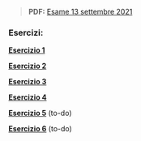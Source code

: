
> **PDF:** [Esame 13 settembre 2021](/Primo%20Anno/Progettazione%20di%20Sistemi%20Digitali/Esami/2021/2021-09-13-MZ.pdf)

### Esercizi:
[**Esercizio 1**](../../../../../../issues/63)

[**Esercizio 2**](../../../../../../issues/93)

[**Esercizio 3**](../../../../../../issues/94)

[**Esercizio 4**](../../../../../../issues/60) 

[**Esercizio 5**](METTI-LINK-QUI) (to-do)

[**Esercizio 6**](METTI-LINK-QUI) (to-do)
